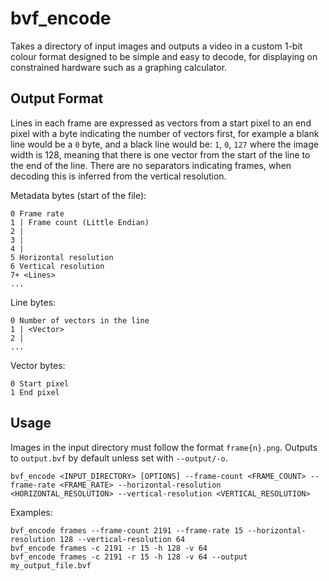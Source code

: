 # bvf_encode

Takes a directory of input images and outputs a video in a custom 1-bit colour format designed to be simple and easy to decode, for displaying on constrained hardware such as a graphing calculator.

## Output Format

Lines in each frame are expressed as vectors from a start pixel to an end pixel with a byte indicating the number of vectors first,
for example a blank line would be a `0` byte, and a black line would be: `1`, `0`, `127` where the image width is 128, meaning that there is one vector from the start of the line to the end of the line.
There are no separators indicating frames, when decoding this is inferred from the vertical resolution.

Metadata bytes (start of the file):
```
0 Frame rate
1 | Frame count (Little Endian)
2 |
3 |
4 |
5 Horizontal resolution
6 Vertical resolution
7+ <Lines>
...
```
Line bytes:
```
0 Number of vectors in the line
1 | <Vector>
2 |
...
```
Vector bytes:
```
0 Start pixel
1 End pixel
```

## Usage

Images in the input directory must follow the format `frame{n}.png`. Outputs to `output.bvf` by default unless set with `--output/-o`.
```
bvf_encode <INPUT_DIRECTORY> [OPTIONS] --frame-count <FRAME_COUNT> --frame-rate <FRAME_RATE> --horizontal-resolution <HORIZONTAL_RESOLUTION> --vertical-resolution <VERTICAL_RESOLUTION>
```
Examples:
```
bvf_encode frames --frame-count 2191 --frame-rate 15 --horizontal-resolution 128 --vertical-resolution 64
bvf_encode frames -c 2191 -r 15 -h 128 -v 64
bvf_encode frames -c 2191 -r 15 -h 128 -v 64 --output my_output_file.bvf
```
